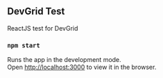 ## DevGrid Test

ReactJS test for DevGrid

### `npm start`

Runs the app in the development mode.<br>
Open [http://localhost:3000](http://localhost:3000) to view it in the browser.
